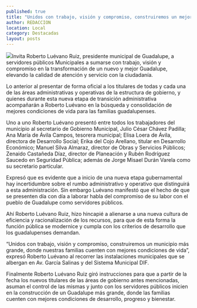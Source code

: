```yaml
---
published: true
title: "Unidos con trabajo, visión y compromiso, construiremos un mejor Guadalupe: Roberto Luévano Ruíz"
author: REDACCION
location: Local
category: Destacadas
layout: posts
---
```


![](http://i.imgur.com/X2hyaMmm.jpg)Invita Roberto Luévano Ruiz, presidente municipal de Guadalupe, a servidores públicos Municipales a sumarse con trabajo, visión y compromiso  en la transformación  de un nuevo y mejor Guadalupe, elevando la calidad de atención y servicio con la ciudadanía.
 
Lo anterior al presentar de forma oficial a los titulares de todas y cada una de las áreas administrativas y operativas de la estructura de gobierno, y quienes durante esta nueva etapa de transición administrativa acompañarán a Roberto Luévano en la búsqueda y consolidación de mejores condiciones de vida para las familias guadalupenses.
 
Uno a uno Roberto Luévano presentó entre todos los trabajadores del municipio al secretario de Gobierno Municipal, Julio César Chávez Padilla; Ana María de Ávila Campos, tesorera municipal; Elisa Loera de Ávila, directora de Desarrollo Social; Erika del Cojo Arellano, titular en Desarrollo Económico; Manuel Silva Almaraz, director de Obras y Servicios Públicos; Zenaido Castañeda Díaz, director de Planeación y Rubén Rodríguez Saucedo en Seguridad Pública; además de Jorge Misael Durán Varela como su secretario particular.
 
Expresó que es evidente que a inicio de una nueva etapa gubernamental hay incertidumbre sobre el rumbo administrativo y operativo que distinguirá a esta administración. Sin embargo Luévano manifestó que el hecho de que se presenten día con día a laborar habla del compromiso de su labor con el pueblo de Guadalupe como servidores públicos.

Ahí Roberto Luévano Ruiz, hizo hincapié a alienarse a una nueva cultura de eficiencia y racionalización de los recursos, para que de esta forma la función pública se modernice y cumpla con los criterios de desarrollo que los guadalupenses demandan.

“Unidos con trabajo, visión y compromiso, construiremos un municipio más grande, donde nuestras familias cuenten con mejores condiciones de vida”, expresó Roberto Luévano al recorrer  las instalaciones municipales que se albergan en Av. García Salinas y del Sistema Municipal DIF.
 
Finalmente Roberto Luévano Ruiz giró instrucciones para que a partir de la fecha los nuevos titulares de las áreas de gobierno antes mencionadas, asuman el control de las mismas y junto con los servidores públicos inicien en la construcción de un Guadalupe más grande, donde las familias cuenten con mejores condiciones de desarrollo, progreso y bienestar.
